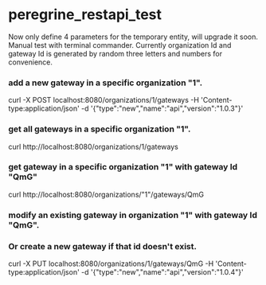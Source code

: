 # peregrine_restapi_test
Now only define 4 parameters for the temporary entity, will upgrade it soon. Manual test with terminal commander.
Currently organization Id and gateway Id is generated by random three letters and numbers for convenience.

### add a new gateway in a specific organization "1".
curl -X POST localhost:8080/organizations/1/gateways -H 'Content-type:application/json' -d '{"type":"new","name":"api","version":"1.0.3"}'

### get all gateways in a specific organization "1".
curl  http://localhost:8080/organizations/1/gateways

### get gateway in a specific organization "1" with gateway Id "QmG"
curl  http://localhost:8080/organizations/"1"/gateways/QmG

### modify an existing gateway in organization "1" with gateway Id "QmG".
### Or create a new gateway if that id doesn't exist.
curl -X PUT localhost:8080/organizations/1/gateways/QmG -H 'Content-type:application/json' -d '{"type":"new","name":"api","version":"1.0.4"}'
